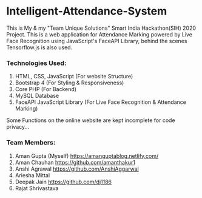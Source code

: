 # Intelligent-Attendance-System

This is My & my "Team Unique Solutions" Smart India Hackathon(SIH) 2020 Project.
This is a web application for Attendance Marking powered by Live Face Recognition using JavaScript's FaceAPI Library, behind the scenes Tensorflow.js is also used.

### Technologies Used:

1. HTML, CSS, JavaScript (For website Structure)
2. Bootstrap 4 (For Styling & Responsiveness)
3. Core PHP (For Backend)
4. MySQL Database
5. FaceAPI JavaScript Library (For Live Face Recognition & Attendance Marking)


Some Functions on the online website are kept incomplete for code privacy...


### Team Members:
1. Aman Gupta (Myself) 	https://amanguptablog.netlify.com/
2. Aman Chauhan		https://github.com/amanthakur1
3. Anshi Agrawal	https://github.com/AnshiAggarwal
4. Ariesha Mittal	
5. Deepak Jain		https://github.com/dj1186
6. Rajat Shrivastava